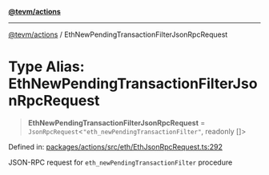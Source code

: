 [**@tevm/actions**](../README.md)

***

[@tevm/actions](../globals.md) / EthNewPendingTransactionFilterJsonRpcRequest

# Type Alias: EthNewPendingTransactionFilterJsonRpcRequest

> **EthNewPendingTransactionFilterJsonRpcRequest** = `JsonRpcRequest`\<`"eth_newPendingTransactionFilter"`, readonly \[\]\>

Defined in: [packages/actions/src/eth/EthJsonRpcRequest.ts:292](https://github.com/evmts/tevm-monorepo/blob/main/packages/actions/src/eth/EthJsonRpcRequest.ts#L292)

JSON-RPC request for `eth_newPendingTransactionFilter` procedure
